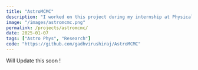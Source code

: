 ```yaml
---
title: "AstroMCMC"
description: "I worked on this project during my internship at Physical Research Laboratory (PRL) with Dr. Arvind Singh Rajpurohit. The project involved analyzing data from the VLT (Very Large Telescope) telescope at ESO (European Southern Observatory). I used a complex statistical method called Monte Carlo Markov Chain (MCMC) to initially fine tune a model parameter and later to know which metal elements were abundantly present on the Red Dwarf Star."
image: "/images/astromcmc.png"
permalink: /projects/astromcmc/
date: 2025-01-07
tags: ["Astro Phys", "Research"]
code: "https://github.com/gadhvirushiraj/AstroMCMC"
---
```


Will Update this soon !
